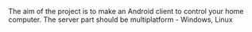 The aim of the project is to make an Android client to control your home computer.
The server part should be multiplatform - Windows, Linux